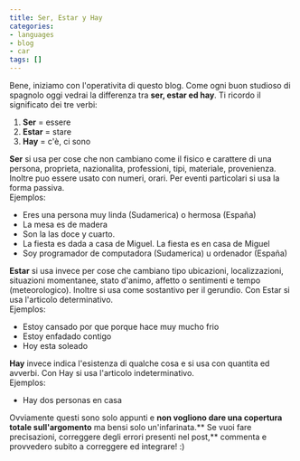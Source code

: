 ```yaml
---
title: Ser, Estar y Hay
categories:
- languages
- blog
- car
tags: []
---
```

Bene, iniziamo con l'operativita di questo blog. Come ogni buon studioso di
spagnolo oggi vedrai la differenza tra **ser, estar ed hay**. Ti ricordo il
significato dei tre verbi:

  1. **Ser** = essere
  2. **Estar** = stare
  3. **Hay** = c'è, ci sono
  

**Ser** si usa per cose che non cambiano come il fisico e  carattere di una persona, proprieta, nazionalita, professioni, tipi, materiale, provenienza. Inoltre puo essere usato con numeri, orari. Per eventi particolari si usa la forma passiva.  
Ejemplos:

  * Eres una persona muy linda (Sudamerica) o hermosa (España)
  * La mesa es de madera
  * Son la las doce y cuarto.
  * La fiesta es dada a casa de Miguel. La fiesta es en casa de Miguel
  * Soy programador de computadora (Sudamerica) u ordenador (España)
  

**Estar** si usa invece per cose che cambiano tipo ubicazioni, localizzazioni, situazioni momentanee, stato d'animo, affetto o sentimenti e tempo (meteorologico). Inoltre si usa come sostantivo per il gerundio. Con Estar si usa l'articolo determinativo.  
Ejemplos:

  * Estoy cansado por que porque hace muy mucho frio
  * Estoy enfadado contigo
  * Hoy esta soleado
  

**Hay** invece indica l'esistenza di qualche cosa e si usa con quantita ed avverbi. Con Hay si usa l'articolo indeterminativo.  
Ejemplos:

  * Hay dos personas en casa
  

  
Ovviamente questi sono solo appunti e **non vogliono dare una copertura totale
sull'argomento** ma bensi solo un'infarinata.** Se vuoi fare precisazioni,
correggere degli errori presenti nel post,** commenta e provvedero subito a
correggere ed integrare! :)

